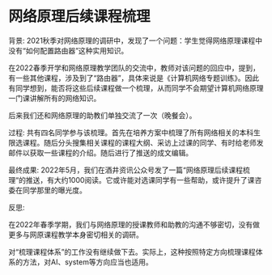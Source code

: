 # 网络原理后续课程梳理

背景: 2021秋季对网络原理的调研中，发现了一个问题：学生觉得网络原理课程中没有“如何配置路由器”这种实用知识。

在2022春季开学和网络原理教学团队的交流中，教师对该问题的回应中，提到，有一些其他课程，涉及到了“路由器”，具体来说是《计算机网络专题训练》。因此有同学想到，能否将这些后续课程做一个梳理，从而同学不会期望计算机网络原理一门课讲解所有的网络知识。

后来我们还和网络原理的助教们单独交流了一次（晚餐会）。

过程: 共有四名同学参与该梳理。首先在培养方案中梳理了所有网络相关的本科生限选课程。随后分头搜集相关课程的课程大纲、采访上过课的同学、有时给老师发邮件以获取一些课程的介绍。随后进行了推送的成文编辑。

最终成果: 2022年5月，我们在酒井资讯公众号发了一篇“网络原理后续课程梳理“的推送，有大约1000阅读。它或许能对选课同学有一些帮助，或许提升了课咨委在同学那里的曝光度。

反思: 

在2022年春季学期，我们与网络原理的授课教师和助教的沟通不够密切，没有做更多与网原课程教学本身密切相关的调研。

对“梳理课程体系”的工作没有继续做下去。实际上，这种按照特定方向梳理课程体系的方法，对AI、system等方向应当也适用。
